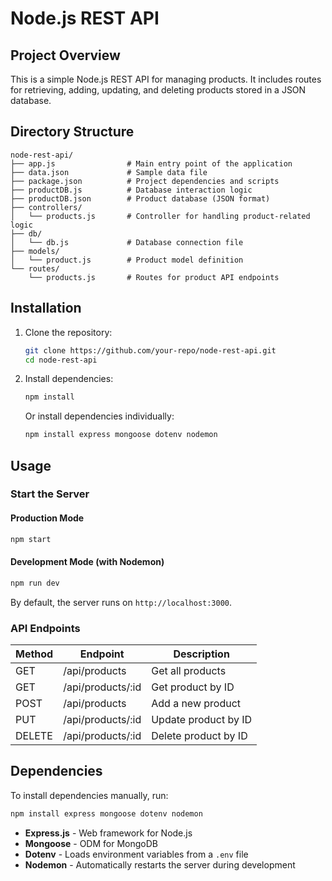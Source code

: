 # Node.js REST API

## Project Overview
This is a simple Node.js REST API for managing products. It includes routes for retrieving, adding, updating, and deleting products stored in a JSON database.

## Directory Structure
```
node-rest-api/
├── app.js                # Main entry point of the application
├── data.json             # Sample data file
├── package.json          # Project dependencies and scripts
├── productDB.js          # Database interaction logic
├── productDB.json        # Product database (JSON format)
├── controllers/
│   └── products.js       # Controller for handling product-related logic
├── db/
│   └── db.js             # Database connection file
├── models/
│   └── product.js        # Product model definition
└── routes/
    └── products.js       # Routes for product API endpoints
```

## Installation
1. Clone the repository:
   ```bash
   git clone https://github.com/your-repo/node-rest-api.git
   cd node-rest-api
   ```

2. Install dependencies:
   ```bash
   npm install
   ```
   Or install dependencies individually:
   ```bash
   npm install express mongoose dotenv nodemon
   ```

## Usage
### Start the Server
#### Production Mode
```bash
npm start
```
#### Development Mode (with Nodemon)
```bash
npm run dev
```
By default, the server runs on `http://localhost:3000`.

### API Endpoints
| Method | Endpoint         | Description               |
|--------|-----------------|---------------------------|
| GET    | /api/products   | Get all products         |
| GET    | /api/products/:id | Get product by ID        |
| POST   | /api/products   | Add a new product        |
| PUT    | /api/products/:id | Update product by ID    |
| DELETE | /api/products/:id | Delete product by ID    |

## Dependencies
To install dependencies manually, run:
```bash
npm install express mongoose dotenv nodemon
```

- **Express.js** - Web framework for Node.js
- **Mongoose** - ODM for MongoDB
- **Dotenv** - Loads environment variables from a `.env` file
- **Nodemon** - Automatically restarts the server during development
